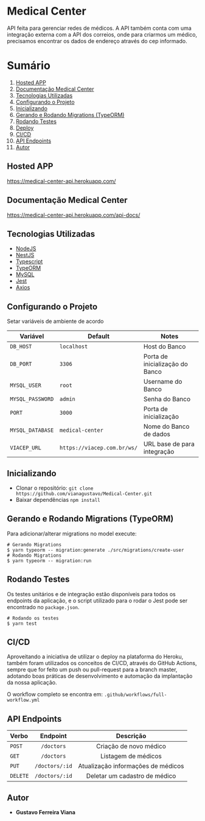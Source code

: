 # Medical Center

API feita para gerenciar redes de médicos.
A API também conta com uma integração externa com a API dos correios, onde para criarmos um médico, precisamos encontrar os dados de endereço através do cep informado.


# Sumário
1. <a href="#Hosted-APP">Hosted APP</a>
2. <a href="#Documentação-Medical-Center">Documentação Medical Center</a>
3. <a href="#Tecnologias-utilizadas">Tecnologias Utilizadas</a>
4. <a href="#Configurando-o-Projeto">Configurando o Projeto</a>
5. <a href="#Inicializando">Inicializando</a>
6. <a href="#Gerando-e-Rodando-Migrations-(TypeORM)">Gerando e Rodando Migrations (TypeORM)</a>
7. <a href="#Rodando-Testes">Rodando Testes</a>
8. <a href="#Deploy">Deploy</a>
9. <a href="#CI/CD">CI/CD</a>
10. <a href="#API-Endpoints">API Endpoints</a>
11. <a href="#Autor">Autor</a>

## Hosted APP

https://medical-center-api.herokuapp.com/

## Documentação Medical Center

https://medical-center-api.herokuapp.com/api-docs/

## Tecnologias Utilizadas

- [NodeJS](https://nodejs.org/)
- [NestJS](https://nestjs.com/)
- [Typescript](https://www.typescriptlang.org/)
- [TypeORM](https://typeorm.io/)
- [MySQL](https://www.mysql.com/)
- [Jest](https://jestjs.io/)
- [Axios](https://axios-http.com/ptbr/)

## Configurando o Projeto

Setar variáveis de ambiente de acordo
 
|        Variável         |           Default            |                   Notes                    |
| ----------------------- | ---------------------------- | ------------------------------------------ |
|        `DB_HOST`        |         `localhost`          |               Host do Banco                |
|        `DB_PORT`        |           `3306`             |         Porta de inicialização do Banco    |
|      `MYSQL_USER`       |           `root`             |              Username do Banco             |
|     `MYSQL_PASSWORD`    |           `admin`            |               Senha do Banco               |
|         `PORT`          |           `3000`             |            Porta de inicialização          |
|    `MYSQL_DATABASE`     |      `medical-center`        |           Nome do Banco de dados           |
|      `VIACEP_URL`       | `https://viacep.com.br/ws/`  |          URL base de para integração       |


## Inicializando

- Clonar o repositório: `git clone https://github.com/vianagustavo/Medical-Center.git`
- Baixar dependências `npm install`


## Gerando e Rodando Migrations (TypeORM)

Para adicionar/alterar migrations no model execute:

```
# Gerando Migrations
$ yarn typeorm -- migration:generate ./src/migrations/create-user
# Rodando Migrations
$ yarn typeorm -- migration:run

```

## Rodando Testes

Os testes unitários e de integração estão disponíveis para todos os endpoints da aplicação, e o script utilizado para o rodar o Jest pode ser encontrado no `package.json`.

```
# Rodando os testes
$ yarn test

```


## CI/CD

Aproveitando a iniciativa de utilizar o deploy na plataforma do Heroku, também foram utilizados os conceitos de CI/CD, através do GitHub Actions, sempre que for feito um push ou pull-request para a branch master, adotando boas práticas de desenvolvimento e automação da implantação da nossa aplicação.

O workflow completo se encontra em: ``` .github/workflows/full-workflow.yml ```

## API Endpoints

|  Verbo   |                    Endpoint                     |                 Descrição                  | 
| :------- | :---------------------------------------------: | :----------------------------------------: |
| `POST`   |                  `/doctors`                     |          Criação de novo médico            |    
| `GET`    |                  `/doctors`                     |            Listagem de médicos             |         
| `PUT`    |                `/doctors/:id`                   |     Atualização informações de médicos     |     
| `DELETE` |                `/doctors/:id`                   |         Deletar um cadastro de médico      |   


## Autor

- **Gustavo Ferreira Viana**
